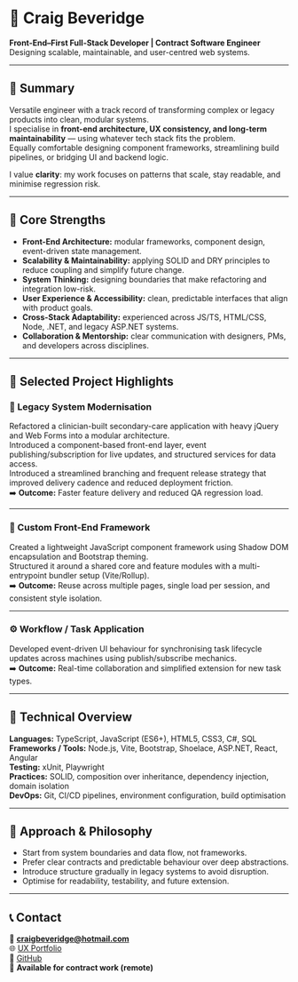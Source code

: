 # 👋 Craig Beveridge  
**Front-End–First Full-Stack Developer | Contract Software Engineer**  
Designing scalable, maintainable, and user-centred web systems.

---

## 🧭 Summary
Versatile engineer with a track record of transforming complex or legacy products into clean, modular systems.  
I specialise in **front-end architecture, UX consistency, and long-term maintainability** — using whatever tech stack fits the problem.  
Equally comfortable designing component frameworks, streamlining build pipelines, or bridging UI and backend logic.  

I value **clarity**: my work focuses on patterns that scale, stay readable, and minimise regression risk.

---

## 💪 Core Strengths
- **Front-End Architecture:** modular frameworks, component design, event-driven state management.  
- **Scalability & Maintainability:** applying SOLID and DRY principles to reduce coupling and simplify future change.  
- **System Thinking:** designing boundaries that make refactoring and integration low-risk.  
- **User Experience & Accessibility:** clean, predictable interfaces that align with product goals.  
- **Cross-Stack Adaptability:** experienced across JS/TS, HTML/CSS, Node, .NET, and legacy ASP.NET systems.  
- **Collaboration & Mentorship:** clear communication with designers, PMs, and developers across disciplines.  

---

## 🚀 Selected Project Highlights

### 🏥 Legacy System Modernisation
Refactored a clinician-built secondary-care application with heavy jQuery and Web Forms into a modular architecture.  
Introduced a component-based front-end layer, event publishing/subscription for live updates, and structured services for data access.  
Introduced a streamlined branching and frequent release strategy that improved delivery cadence and reduced deployment friction.  
➡️ **Outcome:** Faster feature delivery and reduced QA regression load.

---

### 🧩 Custom Front-End Framework
Created a lightweight JavaScript component framework using Shadow DOM encapsulation and Bootstrap theming.  
Structured it around a shared core and feature modules with a multi-entrypoint bundler setup (Vite/Rollup).  
➡️ **Outcome:** Reuse across multiple pages, single load per session, and consistent style isolation.

---

### ⚙️ Workflow / Task Application
Developed event-driven UI behaviour for synchronising task lifecycle updates across machines using publish/subscribe mechanics.  
➡️ **Outcome:** Real-time collaboration and simplified extension for new task types.

---

## 🧰 Technical Overview
**Languages:** TypeScript, JavaScript (ES6+), HTML5, CSS3, C#, SQL  
**Frameworks / Tools:** Node.js, Vite, Bootstrap, Shoelace, ASP.NET, React, Angular  
**Testing:** xUnit, Playwright  
**Practices:** SOLID, composition over inheritance, dependency injection, domain isolation  
**DevOps:** Git, CI/CD pipelines, environment configuration, build optimisation  

---

## 💬 Approach & Philosophy
- Start from system boundaries and data flow, not frameworks.  
- Prefer clear contracts and predictable behaviour over deep abstractions.  
- Introduce structure gradually in legacy systems to avoid disruption.  
- Optimise for readability, testability, and future extension.

---

## 📞 Contact
📧 **craigbeveridge@hotmail.com**  
🌐 [UX Portfolio](https://cbeveridge74.wixsite.com/davidoff)  
🐙 [GitHub](https://github.com/cbeveridge74?tab=repositories)  
💼 **Available for contract work (remote)**
